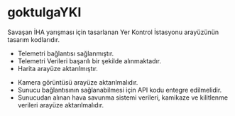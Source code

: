# goktulgaYKI
Savaşan İHA yarışması için tasarlanan Yer Kontrol İstasyonu arayüzünün tasarım kodlarıdır.
   + Telemetri bağlantısı sağlanmıştır.
   + Telemetri Verileri başarılı bir şekilde alınmaktadır.
   + Harita arayüze aktarılmıştır.
   - Kamera görüntüsü arayüze aktarılmalıdır.
   - Sunucu bağlantısının sağlanabilmesi için API kodu entegre edilmelidir.
   - Sunucudan alınan hava savunma sistemi verileri, kamikaze ve kilitlenme verileri arayüze aktarılmalıdır.
